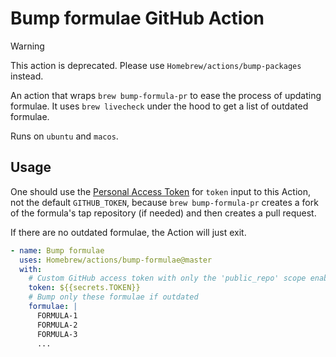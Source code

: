 # Bump formulae GitHub Action

> [!WARNING]
> This action is deprecated. Please use `Homebrew/actions/bump-packages` instead.

An action that wraps `brew bump-formula-pr` to ease the process of updating formulae. It uses `brew livecheck` under the hood to get a list of outdated formulae.

Runs on `ubuntu` and `macos`.

## Usage

One should use the [Personal Access Token](https://github.com/settings/tokens/new?scopes=public_repo,workflow) for `token` input to this Action, not the default `GITHUB_TOKEN`, because `brew bump-formula-pr` creates a fork of the formula's tap repository (if needed) and then creates a pull request.

If there are no outdated formulae, the Action will just exit.

```yaml
- name: Bump formulae
  uses: Homebrew/actions/bump-formulae@master
  with:
    # Custom GitHub access token with only the 'public_repo' scope enabled
    token: ${{secrets.TOKEN}}
    # Bump only these formulae if outdated
    formulae: |
      FORMULA-1
      FORMULA-2
      FORMULA-3
      ...
```
